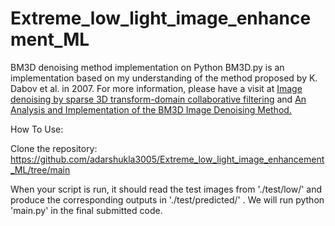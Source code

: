 # Extreme_low_light_image_enhancement_ML

BM3D denoising method implementation on Python
BM3D.py is an implementation based on my understanding of the method proposed by K. Dabov et al. in 2007. For more information, please have a visit at [Image denoising by sparse 3D transform-domain collaborative filtering](https://webpages.tuni.fi/foi/GCF-BM3D/) and [An Analysis and Implementation of the BM3D Image Denoising Method.](https://www.ipol.im/pub/art/2012/l-bm3d/)

How To Use:

Clone the repository:
https://github.com/adarshukla3005/Extreme_low_light_image_enhancement_ML/tree/main

When your script is run, it should read the test images from './test/low/' and produce the corresponding outputs in './test/predicted/' . We will run python 'main.py' in the final submitted code.

